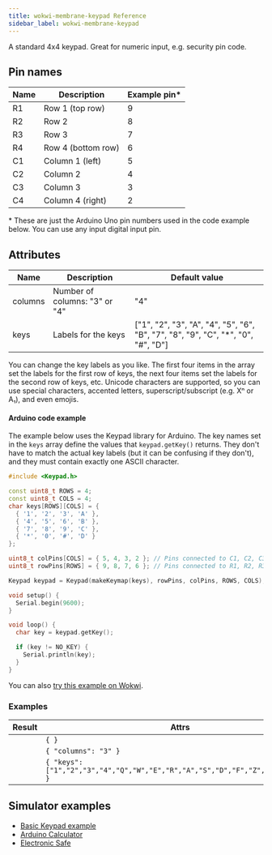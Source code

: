 ```yaml
---
title: wokwi-membrane-keypad Reference
sidebar_label: wokwi-membrane-keypad
---
```


A standard 4x4 keypad. Great for numeric input, e.g. security pin code.

<wokwi-membrane-keypad connector="true" />

## Pin names

| Name | Description        | Example pin\* |
| ---- | ------------------ | ------------- |
| R1   | Row 1 (top row)    | 9             |
| R2   | Row 2              | 8             |
| R3   | Row 3              | 7             |
| R4   | Row 4 (bottom row) | 6             |
| C1   | Column 1 (left)    | 5             |
| C2   | Column 2           | 4             |
| C3   | Column 3           | 3             |
| C4   | Column 4 (right)   | 2             |

\* These are just the Arduino Uno pin numbers used in the code example below. You can use any input digital input pin.

## Attributes

| Name    | Description                   | Default value                                                                    |
| ------- | ----------------------------- | -------------------------------------------------------------------------------- |
| columns | Number of columns: "3" or "4" | "4"                                                                              |
| keys    | Labels for the keys           | ["1", "2", "3", "A", "4", "5", "6", "B", "7", "8", "9", "C", "*", "0", "#", "D"] |

You can change the key labels as you like. The first four items in the array set the labels for the first row of keys, the next
four items set the labels for the second row of keys, etc. Unicode characters are supported, so you can use special characters,
accented letters, superscript/subscript (e.g. Xⁿ or A₁), and even emojis.

#### Arduino code example

The example below uses the Keypad library for Arduino. The key names set in the `keys` array
define the values that `keypad.getKey()` returns. They don't have to match the actual key labels
(but it can be confusing if they don't), and they must contain exactly one ASCII character.

```cpp
#include <Keypad.h>

const uint8_t ROWS = 4;
const uint8_t COLS = 4;
char keys[ROWS][COLS] = {
  { '1', '2', '3', 'A' },
  { '4', '5', '6', 'B' },
  { '7', '8', '9', 'C' },
  { '*', '0', '#', 'D' }
};

uint8_t colPins[COLS] = { 5, 4, 3, 2 }; // Pins connected to C1, C2, C3, C4
uint8_t rowPins[ROWS] = { 9, 8, 7, 6 }; // Pins connected to R1, R2, R3, R4

Keypad keypad = Keypad(makeKeymap(keys), rowPins, colPins, ROWS, COLS);

void setup() {
  Serial.begin(9600);
}

void loop() {
  char key = keypad.getKey();

  if (key != NO_KEY) {
    Serial.println(key);
  }
}
```

You can also [try this example on Wokwi](https://wokwi.com/projects/294980637632233994).

### Examples

| Result                                                                                                              | Attrs                                                                           |
| ------------------------------------------------------------------------------------------------------------------- | ------------------------------------------------------------------------------- |
| <wokwi-membrane-keypad connector="true" />                                                                          | `{ }`                                                                           |
| <wokwi-membrane-keypad connector="true" columns="3" />                                                              | `{ "columns": "3" }`                                                            |
| <wokwi-membrane-keypad connector="true" keys='["1","2","3","4","Q","W","E","R","A","S","D","F","Z","X","C","V"]' /> | `{ "keys": ["1","2","3","4","Q","W","E","R","A","S","D","F","Z","X","C","V"] }` |

## Simulator examples

- [Basic Keypad example](https://wokwi.com/projects/294980637632233994)
- [Arduino Calculator](https://wokwi.com/projects/276825819240727048)
- [Electronic Safe](https://wokwi.com/arduino/libraries/demo/electronic-safe)
